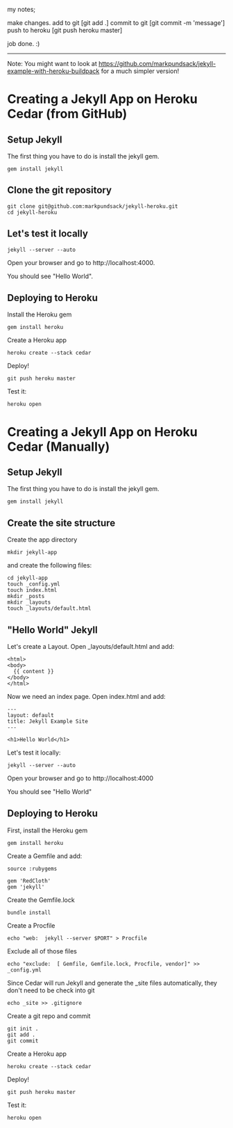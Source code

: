 my notes;

make changes. 
add to git [git add .]
commit to git [git commit -m 'message']
push to heroku [git push heroku master]

job done. :)

----


Note: You might want to look at https://github.com/markpundsack/jekyll-example-with-heroku-buildpack for a much simpler version!

Creating a Jekyll App on Heroku Cedar (from GitHub)
===

Setup Jekyll
---

The first thing you have to do is install the jekyll gem.

    gem install jekyll

Clone the git repository
---

    git clone git@github.com:markpundsack/jekyll-heroku.git
    cd jekyll-heroku
    
Let's test it locally
---

    jekyll --server --auto

Open your browser and go to http://localhost:4000.

You should see "Hello World".

Deploying to Heroku
---

Install the Heroku gem

    gem install heroku

Create a Heroku app

    heroku create --stack cedar

Deploy!

    git push heroku master

Test it:

    heroku open

Creating a Jekyll App on Heroku Cedar (Manually)
=== 

Setup Jekyll
---

The first thing you have to do is install the jekyll gem.

    gem install jekyll

Create the site structure
---

Create the app directory

    mkdir jekyll-app

and create the following files:

    cd jekyll-app
    touch _config.yml
    touch index.html
    mkdir _posts
    mkdir _layouts
    touch _layouts/default.html

"Hello World" Jekyll
---

Let's create a Layout. Open _layouts/default.html and add:

    <html>
    <body>
      {{ content }}
    </body>
    </html>

Now we need an index page. Open index.html and add:

    ---
    layout: default
    title: Jekyll Example Site
    ---

    <h1>Hello World</h1>

Let's test it locally:

    jekyll --server --auto

Open your browser and go to http://localhost:4000

You should see "Hello World"

Deploying to Heroku
---

First, install the Heroku gem

    gem install heroku

Create a Gemfile and add:

    source :rubygems
    
    gem 'RedCloth'
    gem 'jekyll'

Create the Gemfile.lock

    bundle install

Create a Procfile

    echo "web:	jekyll --server $PORT" > Procfile

Exclude all of those files

    echo "exclude:  [ Gemfile, Gemfile.lock, Procfile, vendor]" >> _config.yml

Since Cedar will run Jekyll and generate the _site files automatically, they don't need to be check into git
    
    echo _site >> .gitignore
    
Create a git repo and commit

    git init .
    git add .
    git commit

Create a Heroku app

    heroku create --stack cedar

Deploy!

    git push heroku master

Test it:

    heroku open
